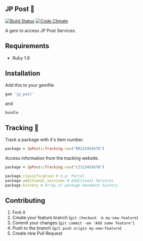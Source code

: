 ## JP Post :postbox:
[![Build Status](https://travis-ci.org/SebastianSzturo/jp_post.svg?branch=master)](https://travis-ci.org/SebastianSzturo/jp_post) [![Code Climate](https://codeclimate.com/github/SebastianSzturo/jp_post/badges/gpa.svg)](https://codeclimate.com/github/SebastianSzturo/jp_post)

A gem to access JP Post Services.

## Requirements
-  Ruby 1.9

## Installation

Add this to your gemfile

```ruby
gem 'jp_post'
```

and

```
bundle
```

## Tracking :round_pushpin:

Track a package with it's item number.

```ruby
package = JpPost::Tracking.new("RR123455678")
```

Access information from the tracking website.

```ruby
package = JpPost::Tracking.new("CI123455678")

package.classification # e.g. Parcel
package.additional_services # Additional Services 
package.history # Array of package movement history
```

## Contributing

1. Fork it
2. Create your feature branch (`git checkout -b my-new-feature`)
3. Commit your changes (`git commit -am 'Add some feature'`)
4. Push to the branch (`git push origin my-new-feature`)
5. Create new Pull Request
